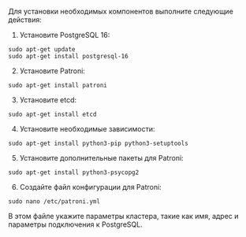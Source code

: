 Для установки необходимых компонентов выполните следующие действия:

1. Установите PostgreSQL 16:
```
sudo apt-get update
sudo apt-get install postgresql-16
```

2. Установите Patroni:
```
sudo apt-get install patroni
```

3. Установите etcd:
```
sudo apt-get install etcd
```

4. Установите необходимые зависимости:
```
sudo apt-get install python3-pip python3-setuptools
```

5. Установите дополнительные пакеты для Patroni:
```
sudo apt-get install python3-psycopg2
```

6. Создайте файл конфигурации для Patroni:
```
sudo nano /etc/patroni.yml
```

В этом файле укажите параметры кластера, такие как имя, адрес и параметры подключения к PostgreSQL.


